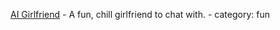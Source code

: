[AI Girlfriend](https://chat.openai.com/g/g-5P7Iz0bPG-ai-girlfriend) - A fun, chill girlfriend to chat with. - category: fun